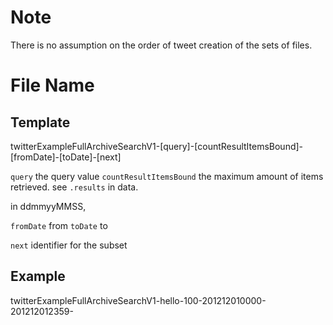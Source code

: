 # Note

There is no assumption on the order of tweet creation of the sets of files.

# File Name


## Template
twitterExampleFullArchiveSearchV1-[query]-[countResultItemsBound]-[fromDate]-[toDate]-[next]


```query``` the query value
```countResultItemsBound``` the maximum amount of items retrieved. see ```.results``` in data.

in ddmmyyMMSS,

```fromDate``` from
```toDate``` to

```next``` identifier for the subset


## Example
twitterExampleFullArchiveSearchV1-hello-100-201212010000-201212012359-